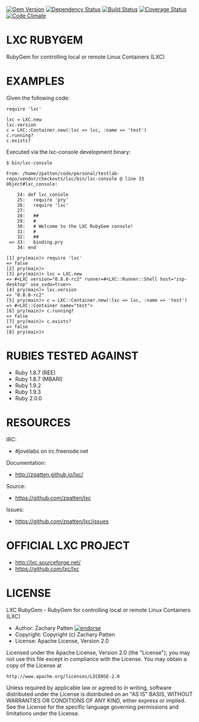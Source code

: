 [![Gem Version](https://badge.fury.io/rb/lxc.png)](http://badge.fury.io/rb/lxc)
[![Dependency Status](https://gemnasium.com/zpatten/lxc.png)](https://gemnasium.com/zpatten/lxc)
[![Build Status](https://secure.travis-ci.org/zpatten/lxc.png)](http://travis-ci.org/zpatten/lxc)
[![Coverage Status](https://coveralls.io/repos/zpatten/lxc/badge.png?branch=master)](https://coveralls.io/r/zpatten/lxc)
[![Code Climate](https://codeclimate.com/github/zpatten/lxc.png)](https://codeclimate.com/github/zpatten/lxc)

# LXC RUBYGEM

RubyGem for controlling local or remote Linux Containers (LXC)

# EXAMPLES


Given the following code:

    require 'lxc'

    lxc = LXC.new
    lxc.version
    c = LXC::Container.new(:lxc => lxc, :name => 'test')
    c.running?
    c.exists?

Executed via the lxc-console development binary:

    $ bin/lxc-console

    From: /home/zpatten/code/personal/testlab-repo/vendor/checkouts/lxc/bin/lxc-console @ line 33 Object#lxc_console:

        24: def lxc_console
        25:   require 'pry'
        26:   require 'lxc'
        27:
        28:   ##
        29:   #
        30:   # Welcome to the LXC RubyGem console!
        31:   #
        32:   ##
     => 33:   binding.pry
        34: end

    [1] pry(main)> require 'lxc'
    => false
    [2] pry(main)>
    [3] pry(main)> lxc = LXC.new
    => #<LXC version="0.8.0-rc2" runner=#<LXC::Runner::Shell host="zsp-desktop" use_sudo=true>>
    [4] pry(main)> lxc.version
    => "0.8.0-rc2"
    [5] pry(main)> c = LXC::Container.new(:lxc => lxc, :name => 'test')
    => #<LXC::Container name="test">
    [6] pry(main)> c.running?
    => false
    [7] pry(main)> c.exists?
    => false
    [8] pry(main)>

# RUBIES TESTED AGAINST

* Ruby 1.8.7 (REE)
* Ruby 1.8.7 (MBARI)
* Ruby 1.9.2
* Ruby 1.9.3
* Ruby 2.0.0

# RESOURCES

IRC:

* #jovelabs on irc.freenode.net

Documentation:

* http://zpatten.github.io/lxc/

Source:

* https://github.com/zpatten/lxc

Issues:

* https://github.com/zpatten/lxc/issues

# OFFICIAL LXC PROJECT

* http://lxc.sourceforge.net/
* https://github.com/lxc/lxc

# LICENSE

LXC RubyGem - RubyGem for controlling local or remote Linux Containers (LXC)

* Author: Zachary Patten <zachary AT jovelabs DOT com> [![endorse](http://api.coderwall.com/zpatten/endorsecount.png)](http://coderwall.com/zpatten)
* Copyright: Copyright (c) Zachary Patten
* License: Apache License, Version 2.0

Licensed under the Apache License, Version 2.0 (the "License");
you may not use this file except in compliance with the License.
You may obtain a copy of the License at

    http://www.apache.org/licenses/LICENSE-2.0

Unless required by applicable law or agreed to in writing, software
distributed under the License is distributed on an "AS IS" BASIS,
WITHOUT WARRANTIES OR CONDITIONS OF ANY KIND, either express or implied.
See the License for the specific language governing permissions and
limitations under the License.
